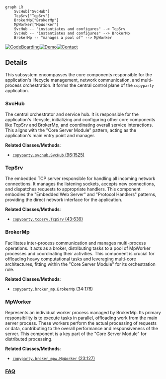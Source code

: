 ```mermaid
graph LR
    SvcHub["SvcHub"]
    TcpSrv["TcpSrv"]
    BrokerMp["BrokerMp"]
    MpWorker["MpWorker"]
    SvcHub -- "instantiates and configures" --> TcpSrv
    SvcHub -- "instantiates and configures" --> BrokerMp
    BrokerMp -- "manages a pool of" --> MpWorker
```

[![CodeBoarding](https://img.shields.io/badge/Generated%20by-CodeBoarding-9cf?style=flat-square)](https://github.com/CodeBoarding/CodeBoarding)[![Demo](https://img.shields.io/badge/Try%20our-Demo-blue?style=flat-square)](https://www.codeboarding.org/demo)[![Contact](https://img.shields.io/badge/Contact%20us%20-%20contact@codeboarding.org-lightgrey?style=flat-square)](mailto:contact@codeboarding.org)

## Details

This subsystem encompasses the core components responsible for the application's lifecycle management, network communication, and multi-process orchestration. It forms the central control plane of the `copyparty` application.

### SvcHub
The central orchestrator and service hub. It is responsible for the application's lifecycle, initializing and configuring other core components like TcpSrv and BrokerMp, and coordinating overall service interactions. This aligns with the "Core Server Module" pattern, acting as the application's main entry point and manager.


**Related Classes/Methods**:

- <a href="https://github.com/9001/copyparty/blob/hovudstraum/copyparty/svchub.py#L96-L1525" target="_blank" rel="noopener noreferrer">`copyparty.svchub.SvcHub` (96:1525)</a>


### TcpSrv
The embedded TCP server responsible for handling all incoming network connections. It manages the listening sockets, accepts new connections, and dispatches requests to appropriate handlers. This component embodies the "Embedded Web Server" and "Protocol Handlers" patterns, providing the direct network interface for the application.


**Related Classes/Methods**:

- <a href="https://github.com/9001/copyparty/blob/hovudstraum/copyparty/tcpsrv.py#L43-L639" target="_blank" rel="noopener noreferrer">`copyparty.tcpsrv.TcpSrv` (43:639)</a>


### BrokerMp
Facilitates inter-process communication and manages multi-process operations. It acts as a broker, distributing tasks to a pool of MpWorker processes and coordinating their activities. This component is crucial for offloading heavy computational tasks and leveraging multi-core architectures, fitting within the "Core Server Module" for its orchestration role.


**Related Classes/Methods**:

- <a href="https://github.com/9001/copyparty/blob/hovudstraum/copyparty/broker_mp.py#L34-L176" target="_blank" rel="noopener noreferrer">`copyparty.broker_mp.BrokerMp` (34:176)</a>


### MpWorker
Represents an individual worker process managed by BrokerMp. Its primary responsibility is to execute tasks in parallel, offloading work from the main server process. These workers perform the actual processing of requests or data, contributing to the overall performance and responsiveness of the server. This component is a key part of the "Core Server Module" for distributed processing.


**Related Classes/Methods**:

- <a href="https://github.com/9001/copyparty/blob/hovudstraum/copyparty/broker_mpw.py#L23-L127" target="_blank" rel="noopener noreferrer">`copyparty.broker_mpw.MpWorker` (23:127)</a>




### [FAQ](https://github.com/CodeBoarding/GeneratedOnBoardings/tree/main?tab=readme-ov-file#faq)
